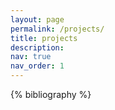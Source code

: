```yaml
---
layout: page
permalink: /projects/
title: projects
description: 
nav: true
nav_order: 1
---
```


<!-- _pages/publications.md -->
<div class="publications">
<!-- modify projects item in Geyuhao.github.io/_bibliography/papers.bib -->
<!-- image should be inserted in Geyuhao.github.io/assets/img/publication_preview -->
{% bibliography %}

</div>

